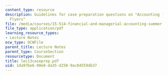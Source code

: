 ```yaml
---
content_type: resource
description: Guidelines for case preparation questions on "Accounting for Frequent
  Flyers"
file: /media/courses/15-514-financial-and-managerial-accounting-summer-2003/1da97be690e8da35d2509ac84559db37_lec13caseprep.pdf
file_type: application/pdf
learning_resource_types:
- Lecture Notes
ocw_type: OCWFile
parent_title: Lecture Notes
parent_type: CourseSection
resourcetype: Document
title: lec13caseprep.pdf
uid: 1da97be6-90e8-da35-d250-9ac84559db37
---
```

